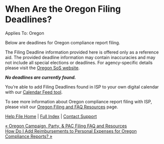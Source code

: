  When Are the Oregon Filing Deadlines?
==========

Applies To: Oregon

Below are deadlines for Oregon compliance report filing.

The Filing Deadline information provided here is offered only as a reference aid. The provided deadline information may contain inaccuracies and may not include all special elections or deadlines. For agency-specific details please visit the [Oregon SoS website](https://sos.oregon.gov/elections/Pages/campaigncommittee.aspx).

***No deadlines are currently found.***

You’re able to add Filing Deadlines found in ISP to your own digital calendar with our [Calendar Feed tool](https://ispolitical.com/what-are-calendar-feeds/).

To see more information about Oregon compliance report filing with ISP, please visit our [Oregon Filing and FAQ Resources](https://ispolitical.com/oregon-campaign-party-pac-filing-faq-and-resources/) page.

[Help File Home](/help/) | [Full Index](/Help-File-Directory/) | [Contact Support](mailto:support@ISPolitical.com)

[« Oregon Campaign, Party, & PAC Filing FAQ and Resources](/Oregon-Campaign-Party-PAC-Filing-FAQ-and-Resources)  
[How Do I Add Reimbursements to Personal Expenses for Oregon Compliance Reports? »](/How-Do-I-Add-Reimbursements-to-Personal-Expenses-for-Oregon-Compliance-Reports)